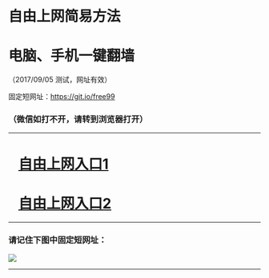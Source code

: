 ﻿# 自由上网简易方法

# 电脑、手机一键翻墙

（2017/09/05 测试，网址有效）

固定短网址：https://git.io/free99

### （微信如打不开，请转到浏览器打开）


***





# &nbsp;&nbsp; <a href="http://ft122207116.fwq-tz1001.xyz/fwqtz01.html?t=09050017165 " target="_blank">自由上网入口1</a>
# &nbsp;&nbsp; <a href="http://ft1449210374.fwq-tz1002.xyz/fwqtz02.html?t=09050016497 " target="_blank">自由上网入口2</a>
***

### 请记住下图中固定短网址：

<img src="https://s3-us-west-2.amazonaws.com/fwq-1001/yjfq-20170905okok.png" /> 


***

